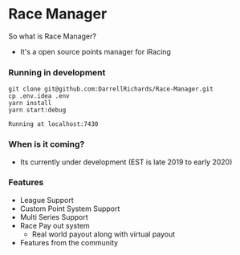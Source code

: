 # Race Manager
So what is Race Manager? 
 - It's a open source points manager for iRacing

### Running in development
```
git clone git@github.com:DarrellRichards/Race-Manager.git
cp .env.idea .env
yarn install
yarn start:debug

Running at localhost:7430
```

### When is it coming?
 - Its currently under development (EST is late 2019 to early 2020)


### Features
 - League Support
 - Custom Point System Support
 - Multi Series Support
 - Race Pay out system
    - Real world payout along with virtual payout
 - Features from the community
